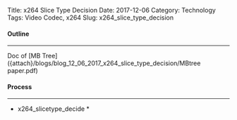 Title: x264 Slice Type Decision
Date: 2017-12-06
Category: Technology  
Tags: Video Codec, x264 
Slug: x264_slice_type_decision

#### __Outline__
***
    
Doc of [MB Tree]({attach}/blogs/blog_12_06_2017_x264_slice_type_decision/MBtree paper.pdf)
    
    
#### __Process__
***

* x264_slicetype_decide *
    
    
    
    
    
    
    
    
    
    